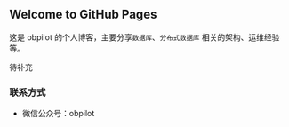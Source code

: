 ## Welcome to GitHub Pages

这是 obpilot 的个人博客，主要分享`数据库`、`分布式数据库` 相关的架构、运维经验等。
 

待补充

### 联系方式

+ 微信公众号：obpilot 

